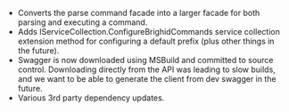 - Converts the parse command facade into a larger facade for both parsing and executing a command.
- Adds IServiceCollection.ConfigureBrighidCommands service collection extension method for configuring a default prefix (plus other things in the future).
- Swagger is now downloaded using MSBuild and committed to source control.  Downloading directly from the API was leading to slow builds, and we want to be able to generate the client from dev swagger in the future.
- Various 3rd party dependency updates.